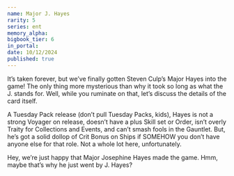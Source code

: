```yaml
---
name: Major J. Hayes
rarity: 5
series: ent
memory_alpha:
bigbook_tier: 6
in_portal:
date: 10/12/2024
published: true
---
```


It’s taken forever, but we’ve finally gotten Steven Culp’s Major Hayes into the game! The only thing more mysterious than why it took so long as what the J. stands for. Well, while you ruminate on that, let’s discuss the details of the card itself. 

A Tuesday Pack release (don’t pull Tuesday Packs, kids), Hayes is not a strong Voyager on release, doesn’t have a plus Skill set or Order, isn’t overly Traity for Collections and Events, and can’t smash fools in the Gauntlet. But, he’s got a solid dollop of Crit Bonus on Ships if SOMEHOW you don’t have anyone else for that role. Not a whole lot here, unfortunately.

Hey, we’re just happy that Major Josephine Hayes made the game. Hmm, maybe that’s why he just went by J. Hayes?
